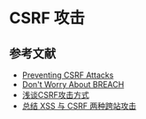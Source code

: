 # CSRF 攻击

## 参考文献

- [Preventing CSRF Attacks](http://blog.ircmaxell.com/2013/02/preventing-csrf-attacks.html)
- [Don't Worry About BREACH](http://blog.ircmaxell.com/2013/08/dont-worry-about-breach.html)
- [浅谈CSRF攻击方式](http://www.cnblogs.com/hyddd/archive/2009/04/09/1432744.html)
- [总结 XSS 与 CSRF 两种跨站攻击](https://blog.tonyseek.com/post/introduce-to-xss-and-csrf/)